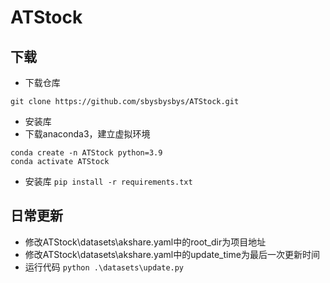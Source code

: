 # ATStock
## 下载
* 下载仓库
```
git clone https://github.com/sbysbysbys/ATStock.git
```
* 安装库
* 下载anaconda3，建立虚拟环境
```
conda create -n ATStock python=3.9
conda activate ATStock
```
* 安装库
`pip install -r requirements.txt`

## 日常更新
* 修改ATStock\datasets\akshare.yaml中的root_dir为项目地址
* 修改ATStock\datasets\akshare.yaml中的update_time为最后一次更新时间
* 运行代码
`python .\datasets\update.py`
